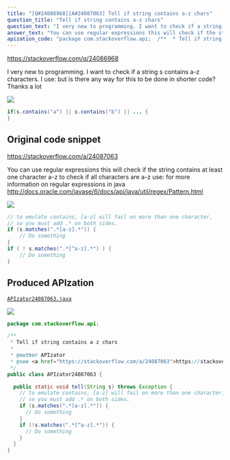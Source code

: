 ```yaml
---
title: "[Q#24086968][A#24087063] Tell if string contains a-z chars"
question_title: "Tell if string contains a-z chars"
question_text: "I very new to programming. I want to check if a string s contains a-z characters. I use: but is there any way for this to be done in shorter code? Thanks a lot"
answer_text: "You can use regular expressions this will check if the string contains at least one character a-z to check if all characters are a-z use: for more information on regular expressions in java http://docs.oracle.com/javase/6/docs/api/java/util/regex/Pattern.html"
apization_code: "package com.stackoverflow.api;  /**  * Tell if string contains a-z chars  *  * @author APIzator  * @see <a href=\"https://stackoverflow.com/a/24087063\">https://stackoverflow.com/a/24087063</a>  */ public class APIzator24087063 {    public static void tell(String s) throws Exception {     // to emulate contains, [a-z] will fail on more than one character,     // so you must add .* on both sides.     if (s.matches(\".*[a-z].*\")) {       // Do something     }     if (!s.matches(\".*[^a-z].*\")) {       // Do something     }   } }"
---
```


https://stackoverflow.com/q/24086968

I very new to programming. I want to check if a string s contains a-z characters. I use:
but is there any way for this to be done in shorter code? Thanks a lot


<div class="code-logo"><img src="/stackoverflow.png" /></div>

```java
if(s.contains("a") || s.contains("b") || ... {
}
```


## Original code snippet

https://stackoverflow.com/a/24087063

You can use regular expressions
this will check if the string contains at least one character a-z
to check if all characters are a-z use:
for more information on regular expressions in java
http://docs.oracle.com/javase/6/docs/api/java/util/regex/Pattern.html

<div class="code-logo"><img src="/stackoverflow.png" /></div>

```java
// to emulate contains, [a-z] will fail on more than one character, 
// so you must add .* on both sides.
if (s.matches(".*[a-z].*")) { 
    // Do something
}
if ( ! s.matches(".*[^a-z].*") ) { 
    // Do something
}
```

## Produced APIzation

[`APIzator24087063.java`](https://github.com/pasqualesalza/apization-temp/raw/main/data/search/APIzator24087063.java)

<div class="code-logo"><img src="/apizator.png" /></div>

```java
package com.stackoverflow.api;

/**
 * Tell if string contains a-z chars
 *
 * @author APIzator
 * @see <a href="https://stackoverflow.com/a/24087063">https://stackoverflow.com/a/24087063</a>
 */
public class APIzator24087063 {

  public static void tell(String s) throws Exception {
    // to emulate contains, [a-z] will fail on more than one character,
    // so you must add .* on both sides.
    if (s.matches(".*[a-z].*")) {
      // Do something
    }
    if (!s.matches(".*[^a-z].*")) {
      // Do something
    }
  }
}

```